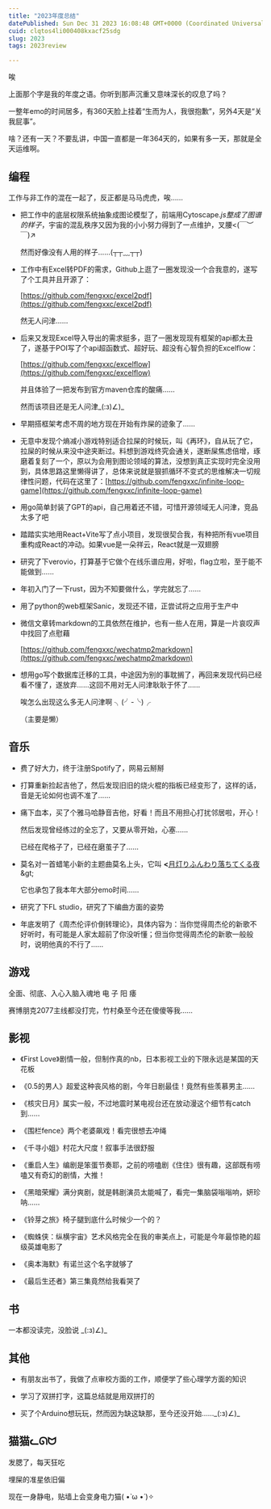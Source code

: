 ```yaml
---
title: "2023年度总结"
datePublished: Sun Dec 31 2023 16:08:48 GMT+0000 (Coordinated Universal Time)
cuid: clqtos4li000408kxacf25sdg
slug: 2023
tags: 2023review

---
```


唉

上面那个字是我的年度之语。你听到那声沉重又意味深长的叹息了吗？

一整年emo的时间居多，有360天脸上挂着“生而为人，我很抱歉”，另外4天是“关我屁事”。

啥？还有一天？不要乱讲，中国一直都是一年364天的，如果有多一天，那就是全天运维啊。

## 编程

工作与非工作的混在一起了，反正都是马马虎虎，唉……

* 把工作中的底层权限系统抽象成图论模型了，前端用Cytoscape.*js整成了图谱的样子*，宇宙的混乱秩序又因为我的小小努力得到了一点维护，叉腰&lt;(￣︶￣)↗
    
    然而好像没有人用的样子……(┬┬﹏┬┬)
    

* 工作中有Excel转PDF的需求，Github上逛了一圈发现没一个合我意的，遂写了个工具并且开源了：
    
    [https://github.com/fengxxc/excel2pdf](https://github.com/fengxxc/excel2pdf)
    
    然无人问津……
    
* 后来又发现Excel导入导出的需求挺多，逛了一圈发现现有框架的api都太丑了，遂基于POI写了个api超函数式、超好玩、超没有心智负担的Excelflow：
    
    [https://github.com/fengxxc/excelflow](https://github.com/fengxxc/excelflow)
    
    并且体验了一把发布到官方maven仓库的酸痛……
    
    然而该项目还是无人问津\_(:з)∠)\_
    
* 早期搭框架考虑不周的地方现在开始有炸屎的迹象了……
    

* 无意中发现个熵减小游戏特别适合拉屎的时候玩，叫《再环》，自从玩了它，拉屎的时候从来没中途夹断过。料想到游戏终究会通关，遂断屎焦虑倍增，琢磨着复刻了一个，原以为会用到图论领域的算法，没想到真正实现时完全没用到，具体思路这里懒得讲了，总体来说就是狠抓循环不变式的思维解决一切规律性问题，代码在这里了：[https://github.com/fengxxc/infinite-loop-game](https://github.com/fengxxc/infinite-loop-game)
    
* 用go简单封装了GPT的api，自己用着还不错，可惜开源领域无人问津，竞品太多了吧
    
* 踏踏实实地用React+Vite写了点小项目，发现很契合我，有种把所有vue项目重构成React的冲动。如果vue是一朵祥云，React就是一双翅膀
    
* 研究了下verovio，打算基于它做个在线乐谱应用，好啦，flag立啦，至于能不能做到……
    
* 年初入门了一下rust，因为不知要做什么，学完就忘了……
    
* 用了python的web框架Sanic，发现还不错，正尝试将之应用于生产中
    
* 微信文章转markdown的工具依然在维护，也有一些人在用，算是一片哀叹声中找回了点慰藉
    
    [https://github.com/fengxxc/wechatmp2markdown](https://github.com/fengxxc/wechatmp2markdown)
    
* 想用go写个数据库迁移的工具，中途因为别的事耽搁了，再回来发现代码已经看不懂了，遂放弃……这回不用对无人问津耿耿于怀了……
    
    唉怎么出现这么多无人问津啊 ╮(╯-╰)╭
    
    （主要是懒）
    

## 音乐

* 费了好大力，终于注册Spotify了，网易云掰掰
    

* 打算重新捡起吉他了，然后发现旧旧的烧火棍的指板已经变形了，这样的话，音是无论如何也调不准了……
    
* 痛下血本，买了个雅马哈静音吉他，好看！而且不用担心打扰邻居啦，开心！
    
    然后发现曾经练过的全忘了，又要从零开始，心塞……
    
    已经在爬格子了，已经在磨茧子了……
    
* 莫名对一首蜡笔小新的主题曲莫名上头，它叫 **&lt;**[月灯りふんわり落ちてくる夜](https://www.youtube.com/watch?v=lbgDgKeJXeE)\&gt;
    
    它也承包了我本年大部分emo时间……
    
* 研究了下FL studio，研究了下编曲方面的姿势
    
* 年底发明了《周杰伦评价倒转理论》，具体内容为：当你觉得周杰伦的新歌不好听时，有可能是人家太超前了你没听懂；但当你觉得周杰伦的新歌一般般时，说明他真的不行了……
    

## 游戏

全面、彻底、入心入脑入魂地 电 子 阳 痿

赛博朋克2077主线都没打完，竹村桑至今还在傻傻等我……

## 影视

* 《First Love》剧情一般，但制作真的nb，日本影视工业的下限永远是某国的天花板
    
* 《0.5的男人》超爱这种丧风格的剧，今年日剧最佳！竟然有些羡慕男主……
    
* 《核灾日月》属实一般，不过地震时某电视台还在放动漫这个细节有catch到……
    
* 《围栏fence》两个老婆飙戏！看完很想去冲绳
    
* 《千寻小姐》村花大尺度！叙事手法很舒服
    
* 《重启人生》编剧是笨蛋节奏耶，之前的唠嗑剧《住住》很有趣，这部既有唠嗑又有奇幻的剧情，大推！
    
* 《黑暗荣耀》满分爽剧，就是韩剧演员太能喊了，看完一集脑袋嗡嗡响，妍珍呐……
    
* 《铃芽之旅》椅子腿到底什么时候少一个的？
    
* 《蜘蛛侠：纵横宇宙》艺术风格完全在我的审美点上，可能是今年最惊艳的超级英雄电影了
    
* 《奥本海默》有诺兰这个名字就够了
    
* 《最后生还者》第三集竟然给我看哭了
    

## 书

一本都没读完，没脸说 \_(:з)∠)\_

## 其他

* 有朋友出书了，我做了点审校方面的工作，顺便学了些心理学方面的知识
    
* 学习了双拼打字，这篇总结就是用双拼打的
    
* 买了个Arduino想玩玩，然而因为缺这缺那，至今还没开始……\_(:з)∠)\_
    

## 猫猫ᓚᘏᗢ

发腮了，每天狂吃

埋屎的准星依旧偏

现在一身静电，贴墙上会变身电力猫( •̀ ω •́ )✧